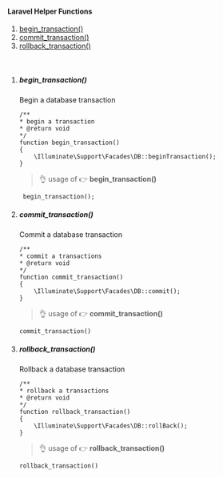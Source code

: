 #### Laravel Helper Functions

1. [begin_transaction()](/laravel-helper-functions?id=begin_transaction)
2. [commit_transaction()](/laravel-helper-functions?id=commit_transaction)
3. [rollback_transaction()](/laravel-helper-functions?id=rollback_transaction)

&nbsp;

1. <h5 id="begin_transaction">begin_transaction()</h5>

   Begin a database transaction

   ```
   /**
   * begin a transaction
   * @return void
   */
   function begin_transaction()
   {
       \Illuminate\Support\Facades\DB::beginTransaction();
   }
   ```

   > 👌 usage of 👉 **begin_transaction()**

   ```
    begin_transaction();
   ```

2. <h5 id="commit_transaction">commit_transaction()</h5>

   Commit a database transaction

   ```
   /**
   * commit a transactions
   * @return void
   */
   function commit_transaction()
   {
       \Illuminate\Support\Facades\DB::commit();
   }
   ```

   > 👌 usage of 👉 **commit_transaction()**

   ```
   commit_transaction()
   ```

3. <h5 id="rollback_transaction">rollback_transaction()</h5>

   Rollback a database transaction

   ```
   /**
   * rollback a transactions
   * @return void
   */
   function rollback_transaction()
   {
       \Illuminate\Support\Facades\DB::rollBack();
   }
   ```

   > 👌 usage of 👉 **rollback_transaction()**

   ```
   rollback_transaction()
   ```

